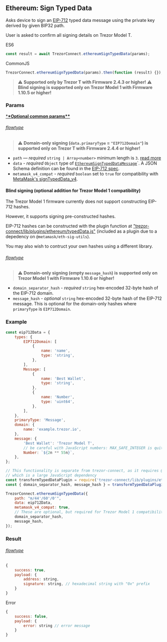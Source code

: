 ## Ethereum: Sign Typed Data

Asks device to sign an [EIP-712](https://eips.ethereum.org/EIPS/eip-712) typed data message using the private key derived by given BIP32 path.

User is asked to confirm all signing details on Trezor Model T.

ES6

```javascript
const result = await TrezorConnect.ethereumSignTypedData(params);
```

CommonJS

```javascript
TrezorConnect.ethereumSignTypedData(params).then(function (result) {});
```

> :warning: **Supported only by Trezor T with Firmware 2.4.3 or higher!**
> :warning: **Blind signing is supported only on Trezor Model 1 with Firmware 1.10.5 or higher!**

### Params

[\***\*Optional common params\*\***](commonParams.md)

###### [flowtype](../../src/js/types/networks/ethereum.js#104-116)

> :warning: **Domain-only signing (`data.primaryType` = `"EIP712Domain"`) is supported only on Trezor T with Firmware 2.4.4 or higher!**

-   `path` — _required_ `string | Array<number>` minimum length is `3`. [read more](path.md)
-   `data` - _required_ `Object` type of [`EthereumSignTypedDataMessage`](../../src/js/types/networks/ethereum.js#L90)`. A JSON Schema definition can be found in the [EIP-712 spec](<[EIP-712](https://eips.ethereum.org/EIPS/eip-712)>).
-   `metamask_v4_compat` - _required_ `boolean` set to `true` for compatibility with [MetaMask's signTypedData_v4](https://docs.metamask.io/guide/signing-data.html#sign-typed-data-v4).

#### Blind signing (optional addition for Trezor Model 1 compatibility)

The Trezor Model 1 firmware currently does not support constructing EIP-712
hashes.

However, it supports signing pre-constructed hashes.

EIP-712 hashes can be constructed with the plugin function at
["trezor-connect/lib/plugins/ethereum/typedData.js"](../../src/js/plugins/ethereum/typedData.js)
(included as a plugin due to a depedency on `@metamask/eth-sig-utils`).

You may also wish to contruct your own hashes using a different library.

###### [flowtype](../../src/js/types/networks/ethereum.js#L114-121)

> :warning: **Domain-only signing (empty `message_hash`) is supported only on Trezor Model 1 with Firmware 1.10.6 or higher!**

-   `domain_separator_hash` - _required_ `string` hex-encoded 32-byte hash of the EIP-712 domain.
-   `message_hash` - _optional_ `string` hex-encoded 32-byte hash of the EIP-712 message.
    This is optional for the domain-only hashes where `primaryType` is `EIP712Domain`.

### Example

```javascript
const eip712Data = {
    types: {
        EIP712Domain: [
            {
                name: 'name',
                type: 'string',
            },
        ],
        Message: [
            {
                name: 'Best Wallet',
                type: 'string',
            },
            {
                name: 'Number',
                type: 'uint64',
            },
        ],
    },
    primaryType: 'Message',
    domain: {
        name: 'example.trezor.io',
    },
    message: {
        'Best Wallet': 'Trezor Model T',
        // be careful with JavaScript numbers: MAX_SAFE_INTEGER is quite low
        Number: `${2n ** 55n}`,
    },
};

// This functionality is separate from trezor-connect, as it requires @metamask/eth-sig-utils,
// which is a large JavaScript dependency
const transformTypedDataPlugin = require('trezor-connect/lib/plugins/ethereum/typedData.js');
const { domain_separator_hash, message_hash } = transformTypedDataPlugin(eip712Data, true);

TrezorConnect.ethereumSignTypedData({
    path: "m/44'/60'/0'",
    data: eip712Data,
    metamask_v4_compat: true,
    // These are optional, but required for Trezor Model 1 compatibility
    domain_separator_hash,
    message_hash,
});
```

### Result

###### [flowtype](../../src/js/types/api.js#L257)

```javascript
{
    success: true,
    payload: {
        address: string,
        signature: string, // hexadecimal string with "0x" prefix
    }
}
```

Error

```javascript
{
    success: false,
    payload: {
        error: string // error message
    }
}
```
